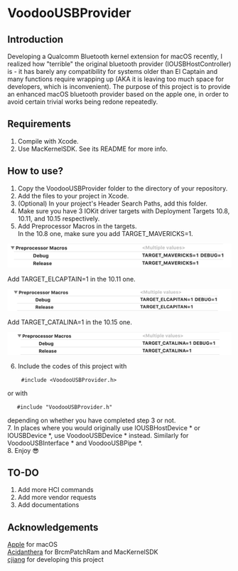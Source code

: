 # VoodooUSBProvider

## Introduction
Developing a Qualcomm Bluetooth kernel extension for macOS recently, I realized how "terrible" the original bluetooth provider (IOUSBHostController) is - it has barely any compatibility for systems older than El Captain and many functions require wrapping up (AKA it is leaving too much space for developers, which is inconvenient). The purpose of this project is to provide an enhanced macOS bluetooth provider based on the apple one, in order to avoid certain trivial works being redone repeatedly.

## Requirements
1. Compile with Xcode. </br>
2. Use MacKernelSDK. See its README for more info. </br>

## How to use?
1. Copy the VoodooUSBProvider folder to the directory of your repository. </br>
2. Add the files to your project in Xcode. </br>
3. (Optional) In your project's Header Search Paths, add this folder. </br>
4. Make sure you have 3 IOKit driver targets with Deployment Targets 10.8, 10.11, and 10.15 respectively. </br>
5. Add Preprocessor Macros in the targets. </br>
In the 10.8 one, make sure you add TARGET_MAVERICKS=1. </br>

![TARGET_MAVERICKS](https://github.com/AppleBluetooth/VoodooUSBProvider/raw/master/Resources/TARGET_MAVERICKS.png)  

Add TARGET_ELCAPTAIN=1 in the 10.11 one. </br>

![TARGET_ELCAPTAIN](https://github.com/AppleBluetooth/VoodooUSBProvider/raw/master/Resources/TARGET_ELCAPTAIN.png)  

Add TARGET_CATALINA=1 in the 10.15 one. </br>

![TARGET_CATALINA](https://github.com/AppleBluetooth/VoodooUSBProvider/raw/master/Resources/TARGET_CATALINA.png)  

6. Include the codes of this project with 

        #include <VoodooUSBProvider.h>
or with

       #include "VoodooUSBProvider.h"
depending on whether you have completed step 3 or not. </br>
7. In places where you would originally use IOUSBHostDevice * or IOUSBDevice *, use VoodooUSBDevice * instead. Similarly for VoodooUSBInterface * and VoodooUSBPipe *. </br>
8. Enjoy 😎 </br>

## TO-DO
1. Add more HCI commands </br>
2. Add more vendor requests </br>
3. Add documentations </br>

## Acknowledgements
[Apple](https://www.apple.com) for macOS </br>
[Acidanthera](https://www.github.com/acidanthera) for BrcmPatchRam and MacKernelSDK </br>
[cjiang](https://www.github.com/CharlieJiangXXX) for developing this project </br>
